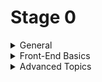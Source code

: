 # Stage 0
<details>
 <summary>General</summary>
 
- [x] [Git Basics](https://github.com/kottans/frontend/blob/2022_UA/tasks/git-intro.md)
- [ ] [Linux CLI and Networking](https://github.com/kottans/frontend/blob/2022_UA/tasks/linux-cli-http.md)
- [ ] [VCS (hello gitty), GitHub and Collaboration](https://github.com/kottans/frontend/blob/2022_UA/tasks/git-collaboration.md)

</details>
<details>
 <summary>Front-End Basics</summary>
 
 - [ ] [Intro to HTML & CSS](https://github.com/kottans/frontend/blob/2022_UA/tasks/html-css-intro.md)
 - [ ] [Responsive Web Design](https://github.com/kottans/frontend/blob/2022_UA/tasks/html-css-responsive.md)
 - [ ] [HTML & CSS Practice](https://github.com/kottans/frontend/blob/2022_UA/tasks/html-css-popup.md)
 - [ ] [JavaScript Basics](https://github.com/kottans/frontend/blob/2022_UA/tasks/js-basics.md)
 - [ ] [Document Object Model](https://github.com/kottans/frontend/blob/2022_UA/tasks/js-dom.md)
 
 </details>
 <details>
  <summary>Advanced Topics</summary>
  
  - [ ] [Building a Tiny JS World (pre-OOP)](https://github.com/kottans/frontend/blob/2022_UA/tasks/js-pre-oop.md)
  - [ ] [Object oriented JS](https://github.com/kottans/frontend/blob/2022_UA/tasks/js-oop.md)
  - [ ] [OOP exercise](https://github.com/kottans/frontend/blob/2022_UA/tasks/js-post-oop.md)
  - [ ] [Offline Web Applications](https://github.com/kottans/frontend/blob/2022_UA/tasks/app-design-offline.md)
  - [ ] [Memory pair game](https://github.com/kottans/frontend/blob/2022_UA/tasks/memory-pair-game.md)
  - [ ] [Website Performance Optimization](https://github.com/kottans/frontend/blob/2022_UA/tasks/app-design-performance.md)
  - [ ] [Friends App](https://github.com/kottans/frontend/blob/2022_UA/tasks/friends-app.md)
